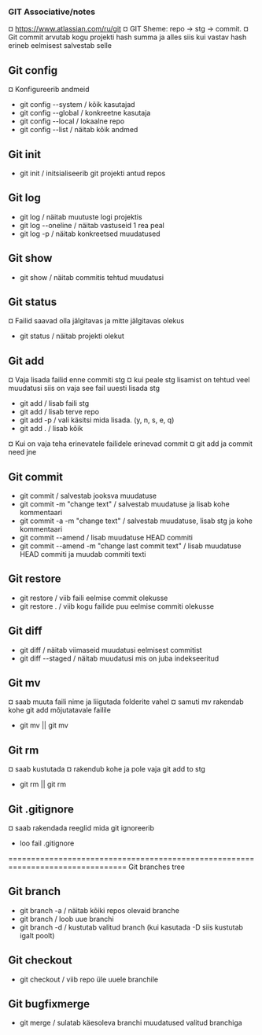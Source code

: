 ### GIT Associative/notes
¤ https://www.atlassian.com/ru/git
¤ GIT Sheme: repo -> stg -> commit.
¤ Git commit arvutab kogu projekti hash summa ja alles siis kui vastav hash erineb eelmisest salvestab selle

## Git config
¤ Konfigureerib andmeid
* git config --system   / kõik kasutajad
* git config --global   / konkreetne kasutaja
* git config --local    / lokaalne repo
* git config --list     / näitab kõik andmed

## Git init
* git init              / initsialiseerib git projekti antud repos

## Git log
* git log               / näitab muutuste logi projektis
* git log --oneline     / näitab vastuseid 1 rea peal
* git log -p            / näitab konkreetsed muudatused

## Git show
* git show <commitNr>   / näitab commitis tehtud muudatusi

## Git status
¤ Failid saavad olla jälgitavas ja mitte jälgitavas olekus
* git status            / näitab projekti olekut

## Git add
¤ Vaja lisada failid enne commiti stg
¤ kui peale stg lisamist on tehtud veel muudatusi siis on vaja see fail uuesti lisada stg
* git add <file>        / lisab faili stg
* git add <directory>   / lisab terve repo
* git add -p            / vali käsitsi mida lisada. (y, n, s, e, q)
* git add .             / lisab kõik

¤ Kui on vaja teha erinevatele failidele erinevad commit
¤ git add <file1> <file2>  ja commit need jne

## Git commit
* git commit                                            / salvestab jooksva muudatuse
* git commit -m "change text"                           / salvestab muudatuse ja lisab kohe kommentaari
* git commit -a -m "change text"                        / salvestab muudatuse, lisab stg ja kohe kommentaari
* git commit --amend                                    / lisab muudatuse HEAD commiti
* git commit --amend -m "change last commit text"       / lisab muudatuse HEAD commiti ja muudab commiti texti

## Git restore
* git restore <file>    / viib faili eelmise commit olekusse
* git restore .         / viib kogu failide puu eelmise commiti olekusse

## Git diff
* git diff              / näitab viimaseid muudatusi eelmisest commitist
* git diff --staged     / näitab muudatusi mis on juba indekseeritud

## Git mv
¤ saab muuta faili nime ja liigutada folderite vahel
¤ samuti mv rakendab kohe git add mõjutatavale failile
* git mv <file-name> <new-name> || git mv <file> </to-directory>

## Git rm
¤ saab kustutada
¤ rakendub kohe ja pole vaja git add to stg
* git rm <file> || git rm <directory>

## Git .gitignore
¤ saab rakendada reeglid mida git ignoreerib
* loo fail .gitignore

================================================================================
Git branches tree

## Git branch
* git branch -a                 / näitab kõiki repos olevaid branche
* git branch <branch-name>      / loob uue branchi
* git branch -d <branch-name>   / kustutab valitud branch (kui kasutada -D siis kustutab igalt poolt)

## Git checkout
* git checkout <branch-name>    / viib repo üle uuele branchile

## Git bugfixmerge
* git merge <branch-name>       / sulatab käesoleva branchi muudatused valitud branchiga
